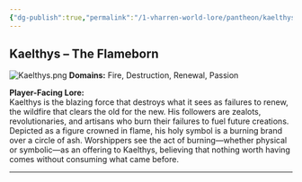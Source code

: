 ```yaml
---
{"dg-publish":true,"permalink":"/1-vharren-world-lore/pantheon/kaelthys/"}
---
```


## **Kaelthys – The Flameborn**

![Kaelthys.png](/img/user/z.%20Assets/Kaelthys.png)
**Domains:** Fire, Destruction, Renewal, Passion

**Player-Facing Lore:**  
Kaelthys is the blazing force that destroys what it sees as failures to renew, the wildfire that clears the old for the new. His followers are zealots, revolutionaries, and artisans who burn their failures to fuel future creations. Depicted as a figure crowned in flame, his holy symbol is a burning brand over a circle of ash. Worshippers see the act of burning—whether physical or symbolic—as an offering to Kaelthys, believing that nothing worth having comes without consuming what came before.


---
